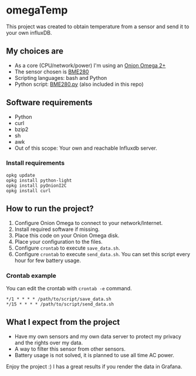 # omegaTemp
This project was created to obtain temperature from a sensor and send it to your own influxDB.


## My choices are
* As a core (CPU/network/power) I'm using an [Onion Omega 2+](https://onion.io/omega2/)
* The sensor chosen is [BME280](https://store.ncd.io/product/bme280-digital-humidity-%c2%b13rh-pressure-and-temperature-sensor-i2c-mini-module/)
* Scripting languages: bash and Python
* Python script: [BME280.py](https://github.com/ControlEverythingCommunity/BME280/blob/master/Onion_Omega_Python/BME280.py) (also included in this repo)


## Software requirements
* Python
* curl
* bzip2
* sh
* awk
* Out of this scope: Your own and reachable Influxdb server.

### Install requirements
```
opkg update
opkg install python-light
opkg install pyOnionI2C
opkg install curl
```

## How to run the project?

1. Configure Onion Omega to connect to your network/Internet.
1. Install required software if missing.
1. Place this code on your Onion Omega disk.
1. Place your configuration to the files.
1. Configure `crontab` to execute `save_data.sh`.
1. Configure `crontab` to execute `send_data.sh`. You can set this script every hour for few battery usage.


### Crontab example
You can edit the crontab with `crontab -e` command.

```
*/1 * * * * /path/to/script/save_data.sh
*/15 * * * * /path/to/script/send_data.sh
```

## What I expect from the project
* Have my own sensors and my own data server to protect my privacy and the rights over my data.
* A way to filter this sensor from other sensors.
* Battery usage is not solved, it is planned to use all time AC power.



Enjoy the project :)
I has a great results if you render the data in Grafana.
